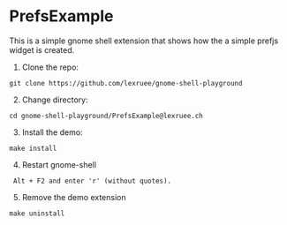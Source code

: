 # PrefsExample
 This is a simple gnome shell extension that shows how
 the a simple prefjs widget is created.

 1) Clone the repo:
 ```
 git clone https://github.com/lexruee/gnome-shell-playground

 ```

 2) Change directory:
 ```
 cd gnome-shell-playground/PrefsExample@lexruee.ch
 ```

 3) Install the demo:
 ```
 make install
 ```


 4) Restart gnome-shell

```
 Alt + F2 and enter 'r' (without quotes).
 ```


 5) Remove the demo extension
 ```
 make uninstall
 ```
